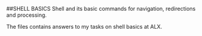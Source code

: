 ##SHELL BASICS
Shell and its basic commands for navigation, redirections and processing.

The files contains answers to my tasks on shell basics at ALX.
